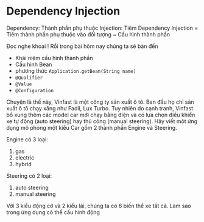 # Dependency Injection

Dependency: Thành phần phụ thuộc
Injection: Tiêm
Dependency Injection = Tiêm thành phần phụ thuộc vào đối tượng ~ Cấu hình thành phần

Đọc nghe khoai ! Rồi trong bài hôm nay chúng ta sẽ bàn đến
- Khái niệm cấu hình thành phần
- Cấu hình Bean
- phương thức ```Application.getBean(String name)```
- ```@Qualifier```
- ```@Value```
- ```@Configuration```

Chuyện là thế này, Vinfast là một công ty sản xuất ô tô. Ban đầu họ chỉ sản xuất ô tô chạy xăng như Fadil, Lux Turbo. Tuy nhiên do cạnh tranh, Vinfast bổ xung thêm các model car mới chạy bằng điện và có lựa chọn điều khiển xe tự động (auto steering) hay thủ công (manual steering). Hãy viết một ứng dụng mô phỏng một kiểu Car gồm 2 thành phần Engine và Steering.

Engine có 3 loại:
1. gas
2. electric
3. hybrid

Steering có 2 loại:
1. auto steering
2. manual steering

Với 3 kiểu động cơ và 2 kiểu lái, chúng ta có 6 biến thể xe tất cả. Làm sao trong ứng dụng có thể cấu hình động